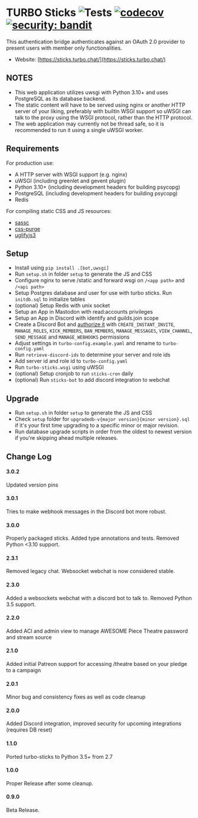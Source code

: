 TURBO Sticks ![Tests](https://github.com/ffsit/turbo-sticks/actions/workflows/tests.yml/badge.svg) [![codecov](https://codecov.io/gh/ffsit/turbo-sticks/branch/master/graph/badge.svg?token=FwmwmUFWnq)](https://codecov.io/gh/ffsit/turbo-sticks) [![security: bandit](https://img.shields.io/badge/security-bandit-yellow.svg)](https://github.com/PyCQA/bandit)
===========

This authentication bridge authenticates against an OAuth 2.0 provider to present users with member only functionalities.

* Website: [https://sticks.turbo.chat/](https://sticks.turbo.chat/)

NOTES
-----------
* This web application utilizes uwsgi with Python 3.10+ and uses PostgreSQL as its database backend.
* The static content will have to be served using nginx or another HTTP server of your liking, preferably with builtin WSGI support so uWSGI can talk to the proxy using the WSGI protocol, rather than the HTTP protocol.
* The web application may currently not be thread safe, so it is recommended to run it using a single uWSGI worker.

Requirements
-----------
For production use:
* A HTTP server with WSGI support (e.g. nginx)
* uWSGI (including greenlet and gevent plugin)
* Python 3.10+ (including development headers for building psycopg)
* PostgreSQL (including development headers for building psycopg)
* Redis

For compiling static CSS and JS resources:
* [sassc](https://github.com/sass/sassc)
* [css-purge](https://github.com/rbtech/css-purge)
* [uglifyjs3](https://github.com/ckfinder/UglifyJS2)

Setup
-----------
* Install using `pip install .[bot,uwsgi]`
* Run `setup.sh` in folder `setup` to generate the JS and CSS
* Configure nginx to serve /static and forward wsgi on `/<app path>` and `/<api path>`
* Setup Postgres database and user for use with turbo sticks. Run `initdb.sql` to initialize tables
* (optional) Setup Redis with unix socket
* Setup an App in Mastodon with read:accounts privileges
* Setup an App in Discord with identify and guilds.join scope
* Create a Discord Bot and [authorize it](https://discordapp.com/developers/docs/topics/oauth2#bot-authorization-flow) with `CREATE_INSTANT_INVITE`, `MANAGE_ROLES`, `KICK_MEMBERS`, `BAN_MEMBERS`, `MANAGE_MESSAGES`, `VIEW_CHANNEL`, `SEND_MESSAGE` and `MANAGE_WEBHOOKS` permissions
* Adjust settings in `turbo-config.example.yaml` and rename to `turbo-config.yaml`
* Run `retrieve-discord-ids` to determine your server and role ids
* Add server id and role id to `turbo-config.yaml`
* Run `turbo-sticks.wsgi` using uWSGI
* (optional) Setup cronjob to run `sticks-cron` daily
* (optional) Run `sticks-bot` to add discord integration to webchat

Upgrade
-----------
* Run `setup.sh` in folder `setup` to generate the JS and CSS
* Check `setup` folder for `upgradedb-v{major version}{minor version}.sql` if it's your first time upgrading to a specific minor or major revision.
* Run database upgrade scripts in order from the oldest to newest version if you're skipping ahead multiple releases.

Change Log
-----------
#### 3.0.2
Updated version pins
#### 3.0.1
Tries to make webhook messages in the Discord bot more robust.
#### 3.0.0
Properly packaged sticks.
Added type annotations and tests.
Removed Python <3.10 support.
#### 2.3.1
Removed legacy chat. Websocket webchat is now considered stable.
#### 2.3.0
Added a websockets webchat with a discord bot to talk to.
Removed Python 3.5 support.
#### 2.2.0
Added ACl and admin view to manage AWESOME Piece Theatre password and stream source
#### 2.1.0
Added initial Patreon support for accessing /theatre based on your pledge to a campaign
#### 2.0.1
Minor bug and consistency fixes as well as code cleanup
#### 2.0.0
Added Discord integration, improved security for upcoming integrations (requires DB reset)
#### 1.1.0
Ported turbo-sticks to Python 3.5+ from 2.7
#### 1.0.0
Proper Release after some cleanup.
#### 0.9.0
Beta Release.
